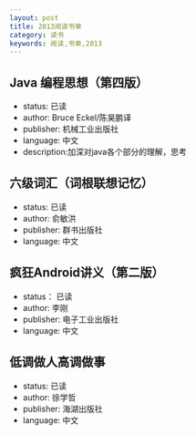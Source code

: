 ```yaml
---
layout: post
title: 2013阅读书单
category: 读书
keywords: 阅读,书单,2013
---
```


## Java 编程思想（第四版）

- status: 已读
- author: Bruce Eckel/陈昊鹏译
- publisher: 机械工业出版社
- language: 中文
- description:加深对java各个部分的理解，思考

## 六级词汇（词根联想记忆）

- status: 已读
- author: 俞敏洪
- publisher: 群书出版社
- language: 中文


## 疯狂Android讲义（第二版）

- status： 已读
- author: 李刚
- publisher: 电子工业出版社
- language: 中文

## 低调做人高调做事

- status: 已读
- author: 徐学哲
- publisher: 海湖出版社
- language: 中文
